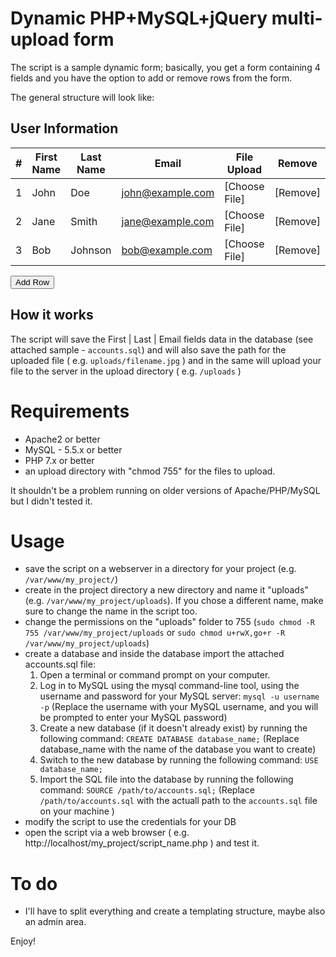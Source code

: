 # Dynamic PHP+MySQL+jQuery multi-upload form

The script is a sample dynamic form; basically, you get a form containing 4 fields and you have the option to add or remove rows from the form.

The general structure will look like:

## User Information

| # | First Name | Last Name | Email         | File Upload | Remove |
|---|------------|-----------|---------------|-------------|--------|
| 1 | John       | Doe       | john@example.com | [Choose File] | [Remove] |
| 2 | Jane       | Smith     | jane@example.com | [Choose File] | [Remove] |
| 3 | Bob        | Johnson   | bob@example.com  | [Choose File] | [Remove] |

<button id="add-row-btn" class="btn btn-primary">Add Row</button>


## How it works 
The script will save the First | Last | Email fields data in the database (see attached sample - `accounts.sql`) and will also save the path for the uploaded file ( e.g. `uploads/filename.jpg` ) and in the same will upload your file to the server in the upload directory ( e.g. `/uploads` )

# Requirements
- Apache2 or better
- MySQL - 5.5.x  or better
- PHP 7.x or better
- an upload directory with "chmod 755" for the files to upload.

It shouldn't be a problem running on older versions of Apache/PHP/MySQL but I didn't tested it.

# Usage
- save the script on a webserver in a directory for your project (e.g. `/var/www/my_project/`)
- create in the project directory a new directory and name it "uploads" (e.g. `/var/www/my_project/uploads`). If you chose a different name, make sure to change the name in the script too. 
- change the permissions on the "uploads" folder to 755 (`sudo chmod -R 755 /var/www/my_project/uploads` or `sudo chmod u+rwX,go+r -R /var/www/my_project/uploads`)
- create a database and inside the database import the attached accounts.sql file:
    1. Open a terminal or command prompt on your computer.
    2. Log in to MySQL using the mysql command-line tool, using the username and password for your MySQL server: `mysql -u username -p` (Replace the username with your MySQL username, and you will be prompted to enter your MySQL password)
    3. Create a new database (if it doesn't already exist) by running the following command: `CREATE DATABASE database_name;` (Replace database_name with the name of the database you want to create)
    4. Switch to the new database by running the following command: `USE database_name;`
    5. Import the SQL file into the database by running the following command: `SOURCE /path/to/accounts.sql;` (Replace `/path/to/accounts.sql` with the actuall path to the `accounts.sql` file on your machine )
- modify the script to use the credentials for your DB
- open the script via a web browser ( e.g. http://localhost/my_project/script_name.php ) and test it.


# To do
- I'll have to split everything and create a templating structure, maybe also an admin area.

Enjoy!
